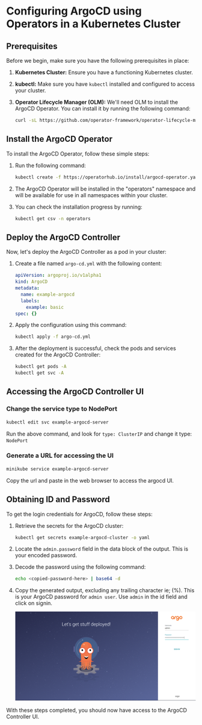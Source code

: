 # Configuring ArgoCD using Operators in a Kubernetes Cluster

## Prerequisites

Before we begin, make sure you have the following prerequisites in place:

1. **Kubernetes Cluster:** Ensure you have a functioning Kubernetes cluster.

2. **kubectl:** Make sure you have `kubectl` installed and configured to access your cluster.

3. **Operator Lifecycle Manager (OLM):** We'll need OLM to install the ArgoCD Operator. You can install it by running the following command:

   ```sh
   curl -sL https://github.com/operator-framework/operator-lifecycle-manager/releases/download/v0.25.0/install.sh | bash -s v0.25.0
   ```

## Install the ArgoCD Operator
To install the ArgoCD Operator, follow these simple steps:

1. Run the following command:

   ```sh
   kubectl create -f https://operatorhub.io/install/argocd-operator.yaml
   ```

2. The ArgoCD Operator will be installed in the "operators" namespace and will be available for use in all namespaces within your cluster.

3. You can check the installation progress by running:

   ```sh
   kubectl get csv -n operators
   ```

## Deploy the ArgoCD Controller

Now, let's deploy the ArgoCD Controller as a pod in your cluster:

1. Create a file named `argo-cd.yml` with the following content:

   ```yaml
   apiVersion: argoproj.io/v1alpha1
   kind: ArgoCD
   metadata:
     name: example-argocd
     labels:
       example: basic
   spec: {}
   ```

2. Apply the configuration using this command:

   ```sh
   kubectl apply -f argo-cd.yml
   ```

3. After the deployment is successful, check the pods and services created for the ArgoCD Controller:

   ```sh
   kubectl get pods -A
   kubectl get svc -A
   ```

## Accessing the ArgoCD Controller UI

### Change the service type to NodePort
```sh
kubectl edit svc example-argocd-server
```
Run the above command, and look for `type: ClusterIP` and change it type: `NodePort`

### Generate a URL for accessing the UI
```sh
minikube service example-argocd-server
```
Copy the url and paste in the web browser to access the argocd UI. 


## Obtaining ID and Password

To get the login credentials for ArgoCD, follow these steps:

1. Retrieve the secrets for the ArgoCD cluster:

   ```sh
   kubectl get secrets example-argocd-cluster -o yaml
   ```

2. Locate the `admin.password` field in the data block of the output. This is your encoded password.

3. Decode the password using the following command:

   ```sh
   echo <copied-password-here> | base64 -d
   ```

4. Copy the generated output, excluding any trailing character ie; (%). This is your ArgoCD password for `admin user`. Use `admin` in the id field and click on signin.

   ![ArgoCD UI Access](./../images/ArgoCD%20UI%20Access.png)

With these steps completed, you should now have access to the ArgoCD Controller UI.  
